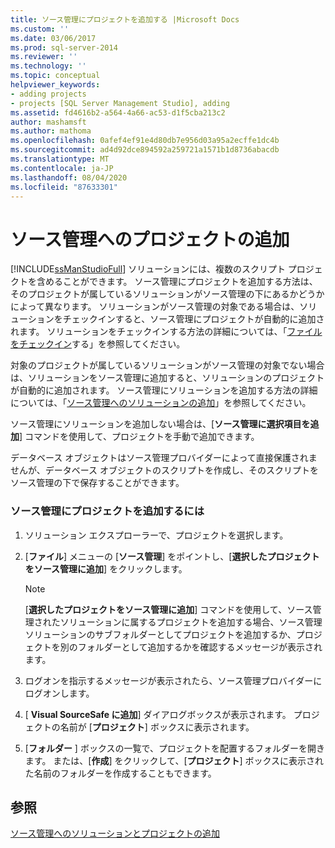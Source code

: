 ```yaml
---
title: ソース管理にプロジェクトを追加する |Microsoft Docs
ms.custom: ''
ms.date: 03/06/2017
ms.prod: sql-server-2014
ms.reviewer: ''
ms.technology: ''
ms.topic: conceptual
helpviewer_keywords:
- adding projects
- projects [SQL Server Management Studio], adding
ms.assetid: fd4616b2-a564-4a66-ac53-d1f5cba213c2
author: mashamsft
ms.author: mathoma
ms.openlocfilehash: 0afef4ef91e4d80db7e956d03a95a2ecffe1dc4b
ms.sourcegitcommit: ad4d92dce894592a259721a1571b1d8736abacdb
ms.translationtype: MT
ms.contentlocale: ja-JP
ms.lasthandoff: 08/04/2020
ms.locfileid: "87633301"
---
```

# <a name="add-projects-to-source-control"></a>ソース管理へのプロジェクトの追加
  [!INCLUDE[ssManStudioFull](../includes/ssmanstudiofull-md.md)] ソリューションには、複数のスクリプト プロジェクトを含めることができます。 ソース管理にプロジェクトを追加する方法は、そのプロジェクトが属しているソリューションがソース管理の下にあるかどうかによって異なります。 ソリューションがソース管理の対象である場合は、ソリューションをチェックインすると、ソース管理にプロジェクトが自動的に追加されます。 ソリューションをチェックインする方法の詳細については、「[ファイルをチェックイン](../../2014/database-engine/check-in-files.md)する」を参照してください。  
  
 対象のプロジェクトが属しているソリューションがソース管理の対象でない場合は、ソリューションをソース管理に追加すると、ソリューションのプロジェクトが自動的に追加されます。 ソース管理にソリューションを追加する方法の詳細については、「[ソース管理へのソリューションの追加](../../2014/database-engine/add-solutions-to-source-control.md)」を参照してください。  
  
 ソース管理にソリューションを追加しない場合は、[**ソース管理に選択項目を追加**] コマンドを使用して、プロジェクトを手動で追加できます。  
  
 データベース オブジェクトはソース管理プロバイダーによって直接保護されませんが、データベース オブジェクトのスクリプトを作成し、そのスクリプトをソース管理の下で保存することができます。  
  
### <a name="to-add-a-project-to-source-control"></a>ソース管理にプロジェクトを追加するには  
  
1.  ソリューション エクスプローラーで、プロジェクトを選択します。  
  
2.  [**ファイル**] メニューの [**ソース管理**] をポイントし、[**選択したプロジェクトをソース管理に追加**] をクリックします。  
  
    > [!NOTE]  
    >  [**選択したプロジェクトをソース管理に追加**] コマンドを使用して、ソース管理されたソリューションに属するプロジェクトを追加する場合、ソース管理ソリューションのサブフォルダーとしてプロジェクトを追加するか、プロジェクトを別のフォルダーとして追加するかを確認するメッセージが表示されます。  
  
3.  ログオンを指示するメッセージが表示されたら、ソース管理プロバイダーにログオンします。  
  
4.  [ **Visual SourceSafe に追加**] ダイアログボックスが表示されます。 プロジェクトの名前が [**プロジェクト**] ボックスに表示されます。  
  
5.  [**フォルダー** ] ボックスの一覧で、プロジェクトを配置するフォルダーを開きます。 または、[**作成**] をクリックして、[**プロジェクト**] ボックスに表示された名前のフォルダーを作成することもできます。  
  
## <a name="see-also"></a>参照  
 [ソース管理へのソリューションとプロジェクトの追加](../../2014/database-engine/add-solutions-and-projects-to-source-control.md)  
  
  
